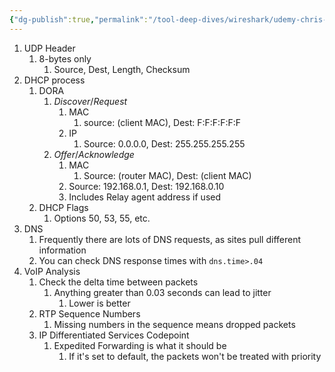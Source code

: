 ```yaml
---
{"dg-publish":true,"permalink":"/tool-deep-dives/wireshark/udemy-chris-greer/s08-udp-analysis/"}
---
```


1. UDP Header
	1. 8-bytes only
		1. Source, Dest, Length, Checksum 
2. DHCP process
	1. DORA
		1. *Discover*/*Request*
			1. MAC
				1. source: (client MAC), Dest: F:F:F:F:F:F
			2. IP
				1. Source: 0.0.0.0, Dest: 255.255.255.255
		3. *Offer*/*Acknowledge*
			1. MAC
				1. Source: (router MAC), Dest: (client MAC)
			2. Source: 192.168.0.1, Dest: 192.168.0.10
			3. Includes Relay agent address if used
	2. DHCP Flags
		1. Options 50, 53, 55, etc.
3. DNS
	1. Frequently there are lots of DNS requests, as sites pull different information
	2. You can check DNS response times with `dns.time>.04`
4. VoIP Analysis
	1. Check the delta time between packets
		1. Anything greater than 0.03 seconds can lead to jitter
			1. Lower is better
	2. RTP Sequence Numbers
		1. Missing numbers in the sequence means dropped packets
	3. IP Differentiated Services Codepoint
		1. Expedited Forwarding is what it should be
			1. If it's set to default, the packets won't be treated with priority
